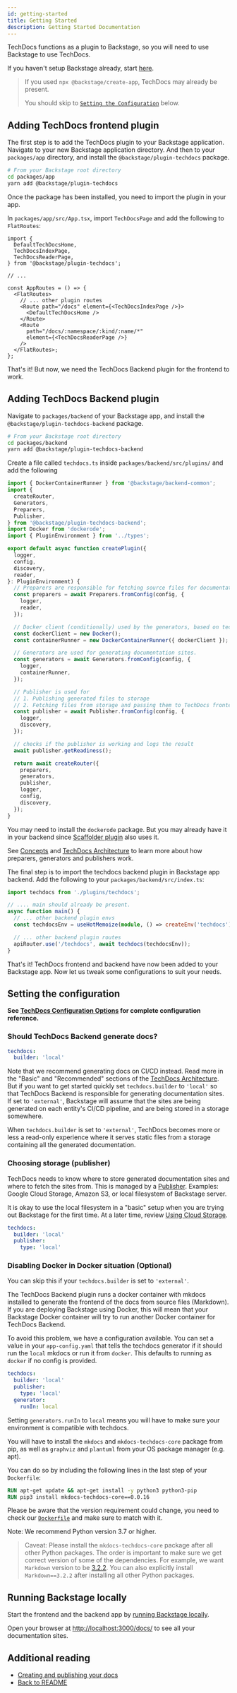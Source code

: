 ```yaml
---
id: getting-started
title: Getting Started
description: Getting Started Documentation
---
```


TechDocs functions as a plugin to Backstage, so you will need to use Backstage
to use TechDocs.

If you haven't setup Backstage already, start
[here](../../getting-started/index.md).

> If you used `npx @backstage/create-app`, TechDocs may already be present.
>
> You should skip to [`Setting the Configuration`](#setting-the-configuration)
> below.

## Adding TechDocs frontend plugin

The first step is to add the TechDocs plugin to your Backstage application.
Navigate to your new Backstage application directory. And then to your
`packages/app` directory, and install the `@backstage/plugin-techdocs` package.

```bash
# From your Backstage root directory
cd packages/app
yarn add @backstage/plugin-techdocs
```

Once the package has been installed, you need to import the plugin in your app.

In `packages/app/src/App.tsx`, import `TechDocsPage` and add the following to
`FlatRoutes`:

```tsx
import {
  DefaultTechDocsHome,
  TechDocsIndexPage,
  TechDocsReaderPage,
} from '@backstage/plugin-techdocs';

// ...

const AppRoutes = () => {
  <FlatRoutes>
    // ... other plugin routes
    <Route path="/docs" element={<TechDocsIndexPage />}>
      <DefaultTechDocsHome />
    </Route>
    <Route
      path="/docs/:namespace/:kind/:name/*"
      element={<TechDocsReaderPage />}
    />
  </FlatRoutes>;
};
```

That's it! But now, we need the TechDocs Backend plugin for the frontend to
work.

## Adding TechDocs Backend plugin

Navigate to `packages/backend` of your Backstage app, and install the
`@backstage/plugin-techdocs-backend` package.

```bash
# From your Backstage root directory
cd packages/backend
yarn add @backstage/plugin-techdocs-backend
```

Create a file called `techdocs.ts` inside `packages/backend/src/plugins/` and
add the following

```typescript
import { DockerContainerRunner } from '@backstage/backend-common';
import {
  createRouter,
  Generators,
  Preparers,
  Publisher,
} from '@backstage/plugin-techdocs-backend';
import Docker from 'dockerode';
import { PluginEnvironment } from '../types';

export default async function createPlugin({
  logger,
  config,
  discovery,
  reader,
}: PluginEnvironment) {
  // Preparers are responsible for fetching source files for documentation.
  const preparers = await Preparers.fromConfig(config, {
    logger,
    reader,
  });

  // Docker client (conditionally) used by the generators, based on techdocs.generators config.
  const dockerClient = new Docker();
  const containerRunner = new DockerContainerRunner({ dockerClient });

  // Generators are used for generating documentation sites.
  const generators = await Generators.fromConfig(config, {
    logger,
    containerRunner,
  });

  // Publisher is used for
  // 1. Publishing generated files to storage
  // 2. Fetching files from storage and passing them to TechDocs frontend.
  const publisher = await Publisher.fromConfig(config, {
    logger,
    discovery,
  });

  // checks if the publisher is working and logs the result
  await publisher.getReadiness();

  return await createRouter({
    preparers,
    generators,
    publisher,
    logger,
    config,
    discovery,
  });
}
```

You may need to install the `dockerode` package. But you may already have it in
your backend since [Scaffolder plugin](../software-templates/index.md) also uses
it.

See [Concepts](concepts.md) and [TechDocs Architecture](architecture.md) to
learn more about how preparers, generators and publishers work.

The final step is to import the techdocs backend plugin in Backstage app
backend. Add the following to your `packages/backend/src/index.ts`:

```typescript
import techdocs from './plugins/techdocs';

// .... main should already be present.
async function main() {
  // ... other backend plugin envs
  const techdocsEnv = useHotMemoize(module, () => createEnv('techdocs'));

  // ... other backend plugin routes
  apiRouter.use('/techdocs', await techdocs(techdocsEnv));
}
```

That's it! TechDocs frontend and backend have now been added to your Backstage
app. Now let us tweak some configurations to suit your needs.

## Setting the configuration

**See [TechDocs Configuration Options](configuration.md) for complete
configuration reference.**

### Should TechDocs Backend generate docs?

```yaml
techdocs:
  builder: 'local'
```

Note that we recommend generating docs on CI/CD instead. Read more in the
"Basic" and "Recommended" sections of the
[TechDocs Architecture](architecture.md). But if you want to get started quickly
set `techdocs.builder` to `'local'` so that TechDocs Backend is responsible for
generating documentation sites. If set to `'external'`, Backstage will assume
that the sites are being generated on each entity's CI/CD pipeline, and are
being stored in a storage somewhere.

When `techdocs.builder` is set to `'external'`, TechDocs becomes more or less a
read-only experience where it serves static files from a storage containing all
the generated documentation.

### Choosing storage (publisher)

TechDocs needs to know where to store generated documentation sites and where to
fetch the sites from. This is managed by a
[Publisher](./concepts.md#techdocs-publisher). Examples: Google Cloud Storage,
Amazon S3, or local filesystem of Backstage server.

It is okay to use the local filesystem in a "basic" setup when you are trying
out Backstage for the first time. At a later time, review
[Using Cloud Storage](./using-cloud-storage.md).

```yaml
techdocs:
  builder: 'local'
  publisher:
    type: 'local'
```

### Disabling Docker in Docker situation (Optional)

You can skip this if your `techdocs.builder` is set to `'external'`.

The TechDocs Backend plugin runs a docker container with mkdocs installed to
generate the frontend of the docs from source files (Markdown). If you are
deploying Backstage using Docker, this will mean that your Backstage Docker
container will try to run another Docker container for TechDocs Backend.

To avoid this problem, we have a configuration available. You can set a value in
your `app-config.yaml` that tells the techdocs generator if it should run the
`local` mkdocs or run it from `docker`. This defaults to running as `docker` if
no config is provided.

```yaml
techdocs:
  builder: 'local'
  publisher:
    type: 'local'
  generator:
    runIn: local
```

Setting `generators.runIn` to `local` means you will have to make sure your
environment is compatible with techdocs.

You will have to install the `mkdocs` and `mkdocs-techdocs-core` package from
pip, as well as `graphviz` and `plantuml` from your OS package manager (e.g.
apt).

You can do so by including the following lines in the last step of your
`Dockerfile`:

```Dockerfile
RUN apt-get update && apt-get install -y python3 python3-pip
RUN pip3 install mkdocs-techdocs-core==0.0.16
```

Please be aware that the version requirement could change, you need to check our
[`Dockerfile`](https://github.com/backstage/techdocs-container/blob/main/Dockerfile)
and make sure to match with it.

Note: We recommend Python version 3.7 or higher.

> Caveat: Please install the `mkdocs-techdocs-core` package after all other
> Python packages. The order is important to make sure we get correct version of
> some of the dependencies. For example, we want `Markdown` version to be
> [3.2.2](https://github.com/backstage/backstage/blob/f9f70c225548017b6a14daea75b00fbd399c11eb/packages/techdocs-container/techdocs-core/requirements.txt#L11).
> You can also explicitly install `Markdown==3.2.2` after installing all other
> Python packages.

## Running Backstage locally

Start the frontend and the backend app by
[running Backstage locally](../../getting-started/running-backstage-locally.md).

Open your browser at [http://localhost:3000/docs/](http://localhost:3000/docs/)
to see all your documentation sites.

## Additional reading

- [Creating and publishing your docs](creating-and-publishing.md)
- [Back to README](README.md)
